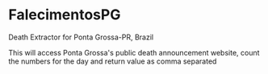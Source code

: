 # FalecimentosPG
Death Extractor for Ponta Grossa-PR, Brazil


This will access Ponta Grossa's public death announcement website, count the numbers for the day and return value as comma separated
